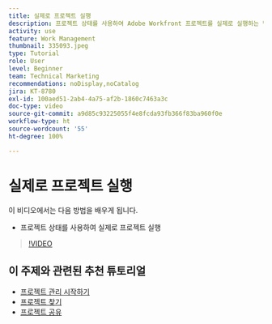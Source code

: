 ```yaml
---
title: 실제로 프로젝트 실행
description: 프로젝트 상태를 사용하여 Adobe Workfront 프로젝트를 실제로 실행하는 방법을 알아봅니다.
activity: use
feature: Work Management
thumbnail: 335093.jpeg
type: Tutorial
role: User
level: Beginner
team: Technical Marketing
recommendations: noDisplay,noCatalog
jira: KT-8780
exl-id: 100aed51-2ab4-4a75-af2b-1860c7463a3c
doc-type: video
source-git-commit: a9d85c93225055f4e8fcda93fb366f83ba960f0e
workflow-type: ht
source-wordcount: '55'
ht-degree: 100%

---
```


# 실제로 프로젝트 실행

이 비디오에서는 다음 방법을 배우게 됩니다.

* 프로젝트 상태를 사용하여 실제로 프로젝트 실행

>[!VIDEO](https://video.tv.adobe.com/v/335093/?quality=12&learn=on)

## 이 주제와 관련된 추천 튜토리얼

* [프로젝트 관리 시작하기](https://experienceleague.adobe.com/ko/docs/workfront-learn/tutorials-workfront/manage-work/projects/getting-started-manage-a-project.md)
* [프로젝트 찾기](https://experienceleague.adobe.com/ko/docs/workfront-learn/tutorials-workfront/manage-work/projects/find-projects.md)
* [프로젝트 공유](https://experienceleague.adobe.com/ko/docs/workfront-learn/tutorials-workfront/manage-work/projects/share-a-project.md)
